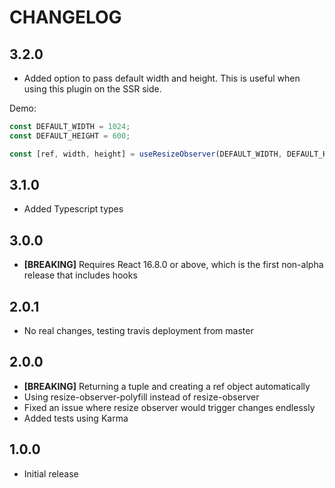 # CHANGELOG

## 3.2.0

- Added option to pass default width and height. This is useful when using this plugin on the SSR side.

Demo:

```js
const DEFAULT_WIDTH = 1024;
const DEFAULT_HEIGHT = 600;

const [ref, width, height] = useResizeObserver(DEFAULT_WIDTH, DEFAULT_HEIGHT);
```

## 3.1.0

- Added Typescript types

## 3.0.0

- **[BREAKING]** Requires React 16.8.0 or above, which is the first non-alpha release
  that includes hooks

## 2.0.1

- No real changes, testing travis deployment from master

## 2.0.0

- **[BREAKING]** Returning a tuple and creating a ref object automatically
- Using resize-observer-polyfill instead of resize-observer
- Fixed an issue where resize observer would trigger changes endlessly
- Added tests using Karma

## 1.0.0

- Initial release
